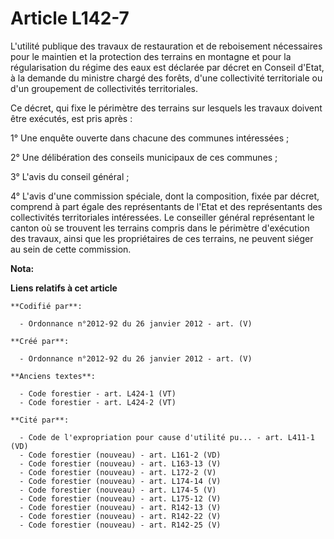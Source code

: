 # Article L142-7

L'utilité publique des travaux de restauration et de reboisement nécessaires pour le maintien et la protection des terrains
en montagne et pour la régularisation du régime des eaux est déclarée par décret en Conseil d'Etat, à la demande du ministre
chargé des forêts, d'une collectivité territoriale ou d'un groupement de collectivités territoriales.

Ce décret, qui fixe le périmètre des terrains sur lesquels les travaux doivent être exécutés, est pris après :

1° Une enquête ouverte dans chacune des communes intéressées ;

2° Une délibération des conseils municipaux de ces communes ;

3° L'avis du conseil général ;

4° L'avis d'une commission spéciale, dont la composition, fixée par décret, comprend à part égale des représentants de l'Etat
et des représentants des collectivités territoriales intéressées. Le conseiller général représentant le canton où se trouvent
les terrains compris dans le périmètre d'exécution des travaux, ainsi que les propriétaires de ces terrains, ne peuvent
siéger au sein de cette commission.

**Nota:**



**Liens relatifs à cet article**

	**Codifié par**:

	  - Ordonnance n°2012-92 du 26 janvier 2012 - art. (V)

	**Créé par**:

	  - Ordonnance n°2012-92 du 26 janvier 2012 - art. (V)

	**Anciens textes**:

	  - Code forestier - art. L424-1 (VT)
	  - Code forestier - art. L424-2 (VT)

	**Cité par**:

	  - Code de l'expropriation pour cause d'utilité pu... - art. L411-1 (VD)
	  - Code forestier (nouveau) - art. L161-2 (VD)
	  - Code forestier (nouveau) - art. L163-13 (V)
	  - Code forestier (nouveau) - art. L172-2 (V)
	  - Code forestier (nouveau) - art. L174-14 (V)
	  - Code forestier (nouveau) - art. L174-5 (V)
	  - Code forestier (nouveau) - art. L175-12 (V)
	  - Code forestier (nouveau) - art. R142-13 (V)
	  - Code forestier (nouveau) - art. R142-22 (V)
	  - Code forestier (nouveau) - art. R142-25 (V)
